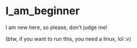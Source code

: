 # I_am_beginner
I am new here, so please, don't judge me!

(btw, if you want to run this, you need a linux, lol :v)
